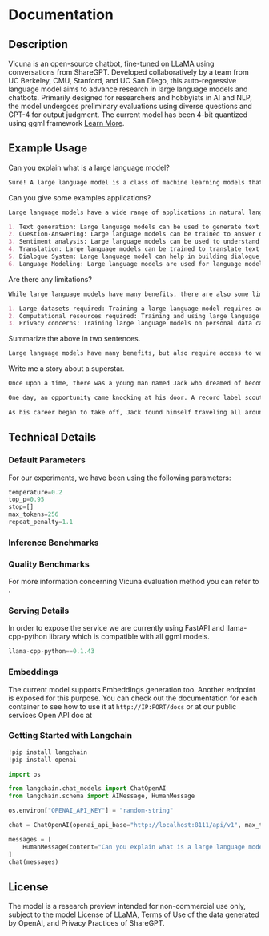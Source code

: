 # Documentation

## Description

Vicuna is an open-source chatbot, fine-tuned on LLaMA using conversations from ShareGPT. Developed collaboratively by a team from UC Berkeley, CMU, Stanford, and UC San Diego, this auto-regressive language model aims to advance research in large language models and chatbots. Primarily designed for researchers and hobbyists in AI and NLP, the model undergoes preliminary evaluations using diverse questions and GPT-4 for output judgment. The current model has been 4-bit quantized using ggml framework <a href='https://vicuna.lmsys.org/' target='_blank'>Learn More</a>.

## Example Usage

Can you explain what is a large language model?

```markdown
Sure! A large language model is a class of machine learning models that are trained on very large amounts of text data. The goal of training these models is to create a representation of human language that can be used for various natural language processing tasks, such as text generation, question- Answering and sentiment analysis. These models typically consist of several layers of neural networks, with each layer representing a different aspect of language (e.g., word meaning, syntax, context). As the model gets larger, it has the ability to learn more abstract representations of language that are more representative of human language understanding.
```

Can you give some examples applications?

```markdown
Large language models have a wide range of applications in natural language processing, here are a few examples:

1. Text generation: Large language models can be used to generate text that sounds like it was written by a human, such as chatbot responses or summaries of long articles.
2. Question-Answering: Large language models can be trained to answer questions based on the information in a large dataset of text. This is often used in virtual assistants and search engines.
3. Sentiment analysis: Large language models can be used to understand the sentiment behind a piece of text, such as a customer review or social media post.
4. Translation: Large language models can be trained to translate text from one language to another, using large amounts of training data from both languages.
5. Dialogue System: Large language model can help in building dialogue system which can have human-like conversations with users.
6. Language Modeling: Large language models are used for language modeling task where they are able to mimic the way humans produce and process natural language.
```

Are there any limitations?

```markdown
While large language models have many benefits, there are also some limitations that should be considered:

1. Large datasets required: Training a large language model requires access to vast amounts of text data, which can be difficult or expensive to obtain.
2. Computational resources required: Training and using large language models requires significant computational resources, which may not always be available.
3. Privacy concerns: Training large language models on personal data can raise privacy concerns. It is important to ensure that the data used for training is handled responsibly and ethically.
```

Summarize the above in two sentences.

```markdown
Large language models have many benefits, but also require access to vast amounts of text data, computational resources, and should be trained with responsible and ethical handling of personal data.
```

Write me a story about a superstar.

```markdown
Once upon a time, there was a young man named Jack who dreamed of becoming a superstar. Despite facing numerous obstacles and setbacks, he never gave up on his goal.

One day, an opportunity came knocking at his door. A record label scout approached him with a contract, recognizing his talent and potential. Jack was overjoyed and eagerly signed the deal.

As his career began to take off, Jack found himself traveling all around the world on tour. He met many other talented musicians and artists along the way, but none as kind and generous as his
```

## Technical Details

### Default Parameters

For our experiments, we have been using the following parameters:

```python
temperature=0.2
top_p=0.95
stop=[]
max_tokens=256
repeat_penalty=1.1
```

### Inference Benchmarks

### Quality Benchmarks

For more information concerning Vicuna evaluation method you can refer to <a href='https://github.com/lm-sys/FastChat/tree/main/fastchat/eval' target='_blank'></a>.

### Serving Details

In order to expose the service we are currently using FastAPI and llama-cpp-python library <a href='https://abetlen.github.io/llama-cpp-python/' target='_blank'></a> which is compatible with all ggml models.

```python
llama-cpp-python==0.1.43
```

### Embeddings

The current model supports Embeddings generation too. Another endpoint is exposed for this purpose. You can check out the documentation for each container to see how to use it at `http://IP:PORT/docs` or at our public services Open API doc at <a href='https://mock.prem.ninja/docs' target='_blank'></a>

### Getting Started with Langchain

```python
!pip install langchain
!pip install openai

import os

from langchain.chat_models import ChatOpenAI
from langchain.schema import AIMessage, HumanMessage

os.environ["OPENAI_API_KEY"] = "random-string"

chat = ChatOpenAI(openai_api_base="http://localhost:8111/api/v1", max_tokens=128)

messages = [
    HumanMessage(content="Can you explain what is a large language model?")
]
chat(messages)
```

## License

The model is a research preview intended for non-commercial use only, subject to the model License of LLaMA, Terms of Use of the data generated by OpenAI, and Privacy Practices of ShareGPT. 
